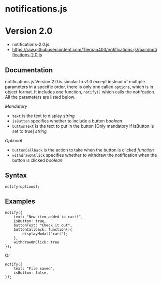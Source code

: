# notifications.js

Version 2.0
===========
* notifications-2.0.js
* https://raw.githubusercontent.com/Tiernan400/notifications.js/main/notifications-2.0.js

Documentation
-------------
notifications.js Version 2.0 is simular to v1.0 except instead of multiple parameters in a specific order, there is only one called `options`, which is in object format.
It includes one function, `notify()` which calls the notifcation.
All the parameters are listed below.

*Mandatory*
* `text` is the text to display *string*
* `isButton` specifies whether to include a button *boolean*
* `buttonText` is the text to put in the button [Only mandatory if isButton is set to true] *string*

*Optional*
* `buttonCallback` is the action to take when the button is clicked *function*
* `withdrawOnClick` specifies whether to withdraw the notification when the button is clicked *boolean*

Syntax
------
`notify(options);`

Examples
--------

    notify({
        text: "New item added to cart!",
        isButton: true,
        buttonText: "Check it out",
        buttonCallback: function(){
            displayModal("cart");
        },
        withdrawOnClick: true
    });
Or

    notify({
        text: "File saved",
        isButton: false,
    });
